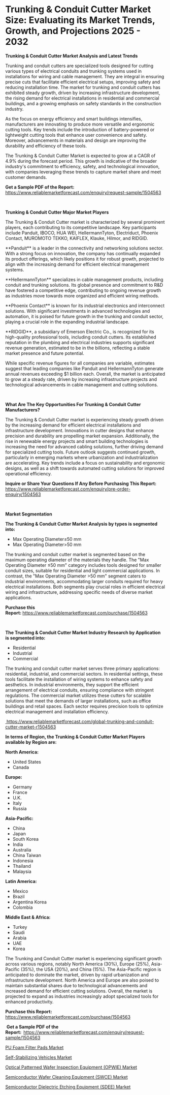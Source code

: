 <p><h1>Trunking & Conduit Cutter Market Size: Evaluating its Market Trends, Growth, and Projections 2025 - 2032</h1></p><p><strong>Trunking & Conduit Cutter Market Analysis and Latest Trends</strong></p>
<p><p>Trunking and conduit cutters are specialized tools designed for cutting various types of electrical conduits and trunking systems used in installations for wiring and cable management. They are integral in ensuring precise cuts that facilitate efficient electrical setups, improving safety and reducing installation time. The market for trunking and conduit cutters has exhibited steady growth, driven by increasing infrastructure development, the rising demand for electrical installations in residential and commercial buildings, and a growing emphasis on safety standards in the construction industry.</p><p>As the focus on energy efficiency and smart buildings intensifies, manufacturers are innovating to produce more versatile and ergonomic cutting tools. Key trends include the introduction of battery-powered or lightweight cutting tools that enhance user convenience and safety. Moreover, advancements in materials and design are improving the durability and efficiency of these tools.</p><p>The Trunking & Conduit Cutter Market is expected to grow at a CAGR of 4.9% during the forecast period. This growth is indicative of the broader industry's commitment to efficiency, safety, and technological innovation, with companies leveraging these trends to capture market share and meet customer demands.</p></p>
<p><strong>Get a Sample PDF of the Report:&nbsp;</strong> <a href="https://www.reliablemarketforecast.com/enquiry/request-sample/1504563?utm_campaign=1899&utm_medium=2&utm_source=Github&utm_content=ia&utm_term=23032025&utm_id=trunking-conduit-cutter">https://www.reliablemarketforecast.com/enquiry/request-sample/1504563</a></p>
<p>&nbsp;</p>
<p><strong>Trunking & Conduit Cutter Major Market Players</strong></p>
<p><p>The Trunking & Conduit Cutter market is characterized by several prominent players, each contributing to its competitive landscape. Key participants include Panduit, IBOCO, HUA WEI, HellermannTyton, Electriduct, Phoenix Contact, MUROMOTO TEKKO, KAIFLEX, Klauke, Hilmor, and RIDGID.</p><p>**Panduit** is a leader in the connectivity and networking solutions sector. With a strong focus on innovation, the company has continually expanded its product offerings, which likely positions it for robust growth, projected to align with the increasing demand for efficient electrical management systems. </p><p>**HellermannTyton** specializes in cable management products, including conduit and trunking solutions. Its global presence and commitment to R&D have fostered a competitive edge, contributing to ongoing revenue growth as industries move towards more organized and efficient wiring methods.</p><p>**Phoenix Contact** is known for its industrial electronics and interconnect solutions. With significant investments in advanced technologies and automation, it is poised for future growth in the trunking and conduit sector, playing a crucial role in the expanding industrial landscape.</p><p>**RIDGID**, a subsidiary of Emerson Electric Co., is recognized for its high-quality professional tools, including conduit cutters. Its established reputation in the plumbing and electrical industries supports significant revenue generation, estimated to be in the billions, reflecting a stable market presence and future potential.</p><p>While specific revenue figures for all companies are variable, estimates suggest that leading companies like Panduit and HellermannTyton generate annual revenues exceeding $1 billion each. Overall, the market is anticipated to grow at a steady rate, driven by increasing infrastructure projects and technological advancements in cable management and cutting solutions.</p></p>
<p>&nbsp;</p>
<p><strong>What Are The Key Opportunities For Trunking & Conduit Cutter Manufacturers?</strong></p>
<p><p>The Trunking & Conduit Cutter market is experiencing steady growth driven by the increasing demand for efficient electrical installations and infrastructure development. Innovations in cutter designs that enhance precision and durability are propelling market expansion. Additionally, the rise in renewable energy projects and smart building technologies is increasing the need for advanced cabling solutions, further driving demand for specialized cutting tools. Future outlook suggests continued growth, particularly in emerging markets where urbanization and industrialization are accelerating. Key trends include a focus on sustainability and ergonomic designs, as well as a shift towards automated cutting solutions for improved operational efficiency.</p></p>
<p><strong>Inquire or Share Your Questions If Any Before Purchasing This Report:</strong> <a href="https://www.reliablemarketforecast.com/enquiry/pre-order-enquiry/1504563?utm_campaign=1899&utm_medium=2&utm_source=Github&utm_content=ia&utm_term=23032025&utm_id=trunking-conduit-cutter">https://www.reliablemarketforecast.com/enquiry/pre-order-enquiry/1504563</a></p>
<p>&nbsp;</p>
<p><strong>Market Segmentation</strong></p>
<p><strong>The Trunking & Conduit Cutter Market Analysis by types is segmented into:</strong></p>
<p><ul><li>Max Operating Diameter≤50 mm</li><li>Max Operating Diameter>50 mm</li></ul></p>
<p><p>The trunking and conduit cutter market is segmented based on the maximum operating diameter of the materials they handle. The "Max Operating Diameter ≤50 mm" category includes tools designed for smaller conduit sizes, suitable for residential and light commercial applications. In contrast, the "Max Operating Diameter >50 mm" segment caters to industrial environments, accommodating larger conduits required for heavy electrical installations. Both segments play crucial roles in efficient electrical wiring and infrastructure, addressing specific needs of diverse market applications.</p></p>
<p><strong>Purchase this Report:&nbsp;</strong><a href="https://www.reliablemarketforecast.com/purchase/1504563?utm_campaign=1899&utm_medium=2&utm_source=Github&utm_content=ia&utm_term=23032025&utm_id=trunking-conduit-cutter">https://www.reliablemarketforecast.com/purchase/1504563</a></p>
<p>&nbsp;</p>
<p><strong>The Trunking & Conduit Cutter Market Industry Research by Application is segmented into:</strong></p>
<p><ul><li>Residential</li><li>Industrial</li><li>Commercial</li></ul></p>
<p><p>The trunking and conduit cutter market serves three primary applications: residential, industrial, and commercial sectors. In residential settings, these tools facilitate the installation of wiring systems to enhance safety and aesthetics. In industrial environments, they support the efficient arrangement of electrical conduits, ensuring compliance with stringent regulations. The commercial market utilizes these cutters for scalable solutions that meet the demands of larger installations, such as office buildings and retail spaces. Each sector requires precision tools to optimize electrical management and installation efficiency.</p></p>
<p><a href="https://www.reliablemarketforecast.com/global-trunking-and-conduit-cutter-market-r1504563?utm_campaign=1899&utm_medium=2&utm_source=Github&utm_content=ia&utm_term=23032025&utm_id=trunking-conduit-cutter">&nbsp;https://www.reliablemarketforecast.com/global-trunking-and-conduit-cutter-market-r1504563</a></p>
<p><strong>In terms of Region, the Trunking & Conduit Cutter Market Players available by Region are:</strong></p>
<p>
    <p> <strong> North America: </strong>
        <ul>
            <li>United States</li>
            <li>Canada</li>
        </ul>
        </p> 
    <p> <strong> Europe: </strong>
        <ul>
            <li>Germany</li>
            <li>France</li>
            <li>U.K.</li>
            <li>Italy</li>
            <li>Russia</li>
        </ul>
        </p> 
    <p> <strong> Asia-Pacific: </strong>
        <ul>
            <li>China</li>
            <li>Japan</li>
            <li>South Korea</li>
            <li>India</li>
            <li>Australia</li>
            <li>China Taiwan</li>
            <li>Indonesia</li>
            <li>Thailand</li>
            <li>Malaysia</li>
        </ul>
        </p> 
    <p> <strong> Latin America: </strong>
        <ul>
            <li>Mexico</li>
            <li>Brazil</li>
            <li>Argentina Korea</li>
            <li>Colombia</li>
        </ul>
        </p> 
    <p> <strong> Middle East & Africa: </strong>
        <ul>
            <li>Turkey</li>
            <li>Saudi</li>
            <li>Arabia</li>
            <li>UAE</li>
            <li>Korea</li>
        </ul>
    </p>
    </p>
<p><p>The Trunking and Conduit Cutter market is experiencing significant growth across various regions, notably North America (30%), Europe (25%), Asia-Pacific (35%), the USA (20%), and China (15%). The Asia-Pacific region is anticipated to dominate the market, driven by rapid urbanization and infrastructure development. North America and Europe are also poised to maintain substantial shares due to technological advancements and increased demand for efficient cutting solutions. Overall, the market is projected to expand as industries increasingly adopt specialized tools for enhanced productivity.</p></p>
<p><strong>Purchase this Report: </strong><a href="https://www.reliablemarketforecast.com/purchase/1504563?utm_campaign=1899&utm_medium=2&utm_source=Github&utm_content=ia&utm_term=23032025&utm_id=trunking-conduit-cutter">https://www.reliablemarketforecast.com/purchase/1504563</a></p>
<p>&nbsp;<strong>Get a Sample PDF of the Report:&nbsp;&nbsp;</strong><a href="https://www.reliablemarketforecast.com/enquiry/request-sample/1504563?utm_campaign=1899&utm_medium=2&utm_source=Github&utm_content=ia&utm_term=23032025&utm_id=trunking-conduit-cutter">https://www.reliablemarketforecast.com/enquiry/request-sample/1504563</a></p>
<p><strong></strong></p>
<p><p><a href="https://github.com/rogetspate12/Market-Research-Report-List-1/blob/main/pu-foam-filter-pads-market.md?utm_campaign=1899&utm_medium=2&utm_source=Github&utm_content=ia&utm_term=23032025&utm_id=trunking-conduit-cutter">PU Foam Filter Pads Market</a></p><p><a href="https://github.com/ranewknaller/Market-Research-Report-List-1/blob/main/self-stabilizing-vehicles-market.md?utm_campaign=1899&utm_medium=2&utm_source=Github&utm_content=ia&utm_term=23032025&utm_id=trunking-conduit-cutter">Self-Stabilizing Vehicles Market</a></p><p><a href="https://github.com/sahoolipko6f/Market-Research-Report-List-1/blob/main/optical-patterned-wafer-inspection-equipment-opwie-market.md?utm_campaign=1899&utm_medium=2&utm_source=Github&utm_content=ia&utm_term=23032025&utm_id=trunking-conduit-cutter">Optical Patterned Wafer Inspection Equipment (OPWIE) Market</a></p><p><a href="https://github.com/wraggfomath/Market-Research-Report-List-1/blob/main/semiconductor-wafer-cleaning-equipment-swce-market.md?utm_campaign=1899&utm_medium=2&utm_source=Github&utm_content=ia&utm_term=23032025&utm_id=trunking-conduit-cutter">Semiconductor Wafer Cleaning Equipment (SWCE) Market</a></p><p><a href="https://github.com/alawnhvicay/Market-Research-Report-List-1/blob/main/semiconductor-dielectric-etching-equipment-sdee-market.md?utm_campaign=1899&utm_medium=2&utm_source=Github&utm_content=ia&utm_term=23032025&utm_id=trunking-conduit-cutter">Semiconductor Dielectric Etching Equipment (SDEE) Market</a></p></p>
